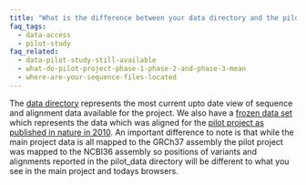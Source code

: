 ```yaml
---
title: "What is the difference between your data directory and the pilot_data/data directory?"
faq_tags:
  - data-access
  - pilot-study
faq_related:
  - data-pilot-study-still-available
  - what-do-pilot-project-phase-1-phase-2-and-phase-3-mean
  - where-are-your-sequence-files-located
---
```


The [data directory](ftp://ftp.1000genomes.ebi.ac.uk/vol1/ftp/data/) represents the most current upto date view of sequence and alignment data available for the project. We also have a [frozen data set](ftp://ftp.1000genomes.ebi.ac.uk/vol1/ftp/pilot_data/data/) which represents the data which was aligned for the [pilot project as published in nature in 2010](http://www.nature.com/nature/journal/v467/n7319/full/nature09534.html). An important difference to note is that while the main project data is all mapped to the GRCh37 assembly the pilot project was mapped to the NCBI36 assembly so positions of variants and alignments reported in the pilot_data directory will be different to what you see in the main project and todays browsers.
